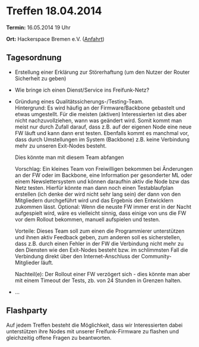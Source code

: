 # Treffen 18.04.2014

**Termin:** 16.05.2014 19 Uhr 

**Ort:** Hackerspace Bremen e.V. ([Anfahrt](https://www.hackerspace-bremen.de/anfahrt/))

## Tagesordnung

* Erstellung einer Erklärung zur Störerhaftung (um den Nutzer der Router Sicherheit zu geben)
* Wie bringe ich einen Dienst/Service ins Freifunk-Netz?
* Gründung eines Qualitätssicherungs-/Testing-Team.  
Hintergrund: Es wird häufig an der Firmware/Backbone gebastelt und etwas umgestellt. Für die meisten (aktiven) 
Interessierten ist dies aber nicht nachzuvollziehen, wann was geändert wird.
Somit kommt man meist nur durch Zufall darauf, dass z.B. auf der eigenen Node eine neue FW läuft und kann dann erst testen.
Ebenfalls kommt es manchmal vor, dass durch Umstellungen im System (Backbone) z.B. keine Verbindung mehr zu unseren Exit-Nodes besteht.

  Dies könnte man mit diesem Team abfangen

  Vorschlag: Ein kleines Team von Freiwilligen bekommen bei Änderungen an der FW oder im Backbone, eine Information per gesonderter ML oder
einem Newslettersystem und können daraufhin aktiv die Node bzw das Netz testen.
Hierfür könnte man dann noch einen Testablaufplan erstellen (ich denke der wird nicht sehr lang sein) der dann von den Mitgliedern durchgeführt 
wird und das Ergebnis den Entwicklern zukommen lässt.
Optional: Wenn die neuste FW immer erst in der Nacht aufgespielt wird, wäre es vielleicht sinnig, dass einige von uns die FW vor dem Rollout 
bekommen, manuell aufspielen und testen.

  Vorteile:
Dieses Team soll zum einen die Programmierer unterstützen und ihnen aktiv Feedback geben, zum anderen soll es sicherstellen, 
dass z.B. durch einen Fehler in der FW die Verbindung nicht mehr zu den Diensten wie den Exit-Nodes besteht bzw. im schlimmsten Fall die Verbindung direkt 
über den Internet-Anschluss der Community-Mitglieder läuft.

  Nachteil(e):
Der Rollout einer FW verzögert sich - dies könnte man aber mit einem Timeout der Tests, zb. von 24 Stunden in Grenzen halten.

* ...

## Flashparty 
Auf jedem Treffen besteht die Möglichkeit, dass wir Interessierten dabei unterstützen ihre Nodes mit unserer Freifunk-Firmware zu flashen und gleichzeitig offene Fragen zu beantworten.



